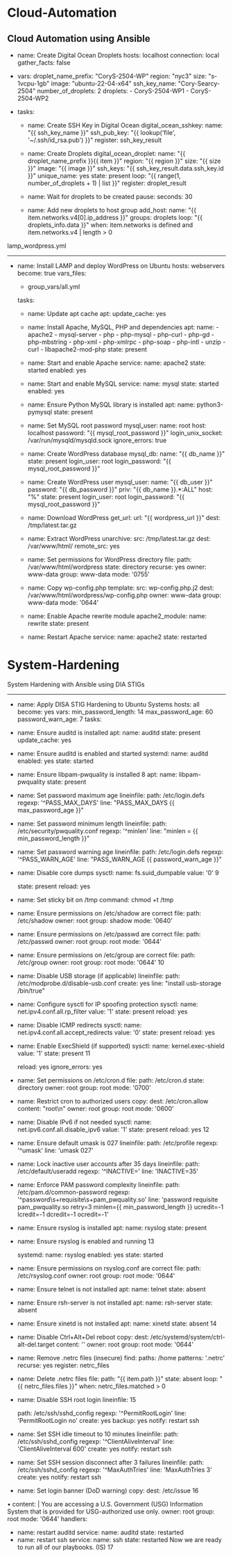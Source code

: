 # Cloud-Automation
Cloud Automation using Ansible
---
- name: Create Digital Ocean Droplets
  hosts: localhost
  connection: local
  gather_facts: false

- vars:
    droplet_name_prefix: "CoryS-2504-WP"
    region: "nyc3"
    size: "s-1vcpu-1gb"
    image: "ubuntu-22-04-x64"
    ssh_key_name: "Cory-Searcy-2504"
    number_of_droplets: 2
    droplets:
      - CoryS-2504-WP1
      - CoryS-2504-WP2

- tasks:
    - name: Create SSH Key in Digital Ocean
      digital_ocean_sshkey:
        name: "{{ ssh_key_name }}"
        ssh_pub_key: "{{ lookup('file', '~/.ssh/id_rsa.pub') }}"
      register: ssh_key_result

    - name: Create Droplets
      digital_ocean_droplet:
        name: "{{ droplet_name_prefix }}{{ item }}"
        region: "{{ region }}"
        size: "{{ size }}"
        image: "{{ image }}"
        ssh_keys: "{{ ssh_key_result.data.ssh_key.id }}"
        unique_name: yes
        state: present
      loop: "{{ range(1, number_of_droplets + 1) | list }}"
      register: droplet_result

    - name: Wait for droplets to be created
      pause:
        seconds: 30

    - name: Add new droplets to host group
      add_host:
        name: "{{ item.networks.v4[0].ip_address }}"
        groups: droplets
      loop: "{{ droplets_info.data }}"
      when: item.networks is defined and item.networks.v4 | length > 0

lamp_wordpress.yml

---
- name: Install LAMP and deploy WordPress on Ubuntu
  hosts: webservers
  become: true
  vars_files:
    - group_vars/all.yml

  tasks:
    - name: Update apt cache
      apt:
        update_cache: yes

    - name: Install Apache, MySQL, PHP and dependencies
      apt:
        name:
          - apache2
          - mysql-server
          - php
          - php-mysql
          - php-curl
          - php-gd
          - php-mbstring
          - php-xml
          - php-xmlrpc
          - php-soap
          - php-intl
          - unzip
          - curl
          - libapache2-mod-php
        state: present

    - name: Start and enable Apache
      service:
        name: apache2
        state: started
        enabled: yes

    - name: Start and enable MySQL
      service:
        name: mysql
        state: started
        enabled: yes

    - name: Ensure Python MySQL library is installed
      apt:
        name: python3-pymysql
        state: present

    - name: Set MySQL root password
      mysql_user:
        name: root
        host: localhost
        password: "{{ mysql_root_password }}"
        login_unix_socket: /var/run/mysqld/mysqld.sock
      ignore_errors: true

    - name: Create WordPress database
      mysql_db:
        name: "{{ db_name }}"
        state: present
        login_user: root
        login_password: "{{ mysql_root_password }}"


    - name: Create WordPress user
      mysql_user:
        name: "{{ db_user }}"
        password: "{{ db_password }}"
        priv: "{{ db_name }}.*:ALL"
        host: "%"
        state: present
        login_user: root
        login_password: "{{ mysql_root_password }}"

    - name: Download WordPress
      get_url:
        url: "{{ wordpress_url }}"
        dest: /tmp/latest.tar.gz

    - name: Extract WordPress
      unarchive:
        src: /tmp/latest.tar.gz
        dest: /var/www/html/
        remote_src: yes

    - name: Set permissions for WordPress directory
      file:
        path: /var/www/html/wordpress
        state: directory
        recurse: yes
        owner: www-data
        group: www-data
        mode: '0755'

    - name: Copy wp-config.php
      template:
        src: wp-config.php.j2
        dest: /var/www/html/wordpress/wp-config.php
        owner: www-data
        group: www-data
        mode: '0644'

    - name: Enable Apache rewrite module
      apache2_module:
        name: rewrite
        state: present

    - name: Restart Apache
      service:
        name: apache2
        state: restarted

# System-Hardening
System Hardening with Ansible using DIA STIGs

---
- name: Apply DISA STIG Hardening to Ubuntu Systems hosts: all
become: yes
vars:
    min_password_length: 14
    max_password_age: 60
    password_warn_age: 7
tasks:
- name: Ensure auditd is installed apt:
        name: auditd
        state: present
        update_cache: yes
- name: Ensure auditd is enabled and started systemd:
        name: auditd
        enabled: yes
        state: started
- name: Ensure libpam-pwquality is installed
 8
  apt:
    name: libpam-pwquality
    state: present
- name: Set password maximum age lineinfile:
    path: /etc/login.defs
    regexp: '^PASS_MAX_DAYS'
    line: "PASS_MAX_DAYS {{ max_password_age }}"
- name: Set password minimum length lineinfile:
    path: /etc/security/pwquality.conf
    regexp: '^minlen'
    line: "minlen = {{ min_password_length }}"
- name: Set password warning age lineinfile:
path: /etc/login.defs
regexp: '^PASS_WARN_AGE'
line: "PASS_WARN_AGE {{ password_warn_age }}"
- name: Disable core dumps sysctl:
    name: fs.suid_dumpable
    value: '0'
9

    state: present
    reload: yes
- name: Set sticky bit on /tmp command: chmod +t /tmp
- name: Ensure permissions on /etc/shadow are correct file:
    path: /etc/shadow
    owner: root
    group: shadow
    mode: '0640'
- name: Ensure permissions on /etc/passwd are correct file:
    path: /etc/passwd
    owner: root
    group: root
    mode: '0644'
- name: Ensure permissions on /etc/group are correct file:
    path: /etc/group
    owner: root
    group: root
    mode: '0644'
10

- name: Disable USB storage (if applicable) lineinfile:
    path: /etc/modprobe.d/disable-usb.conf
    create: yes
    line: "install usb-storage /bin/true"
- name: Configure sysctl for IP spoofing protection sysctl:
    name: net.ipv4.conf.all.rp_filter
    value: '1'
    state: present
    reload: yes
- name: Disable ICMP redirects sysctl:
name: net.ipv4.conf.all.accept_redirects value: '0'
state: present
reload: yes
- name: Enable ExecShield (if supported) sysctl:
    name: kernel.exec-shield
    value: '1'
    state: present
11

    reload: yes
  ignore_errors: yes
- name: Set permissions on /etc/cron.d file:
    path: /etc/cron.d
    state: directory
    owner: root
    group: root
    mode: '0700'
- name: Restrict cron to authorized users copy:
    dest: /etc/cron.allow
    content: "root\n"
    owner: root
    group: root
mode: '0600'
- name: Disable IPv6 if not needed sysctl:
    name: net.ipv6.conf.all.disable_ipv6
    value: '1'
    state: present
    reload: yes
12

- name: Ensure default umask is 027 lineinfile:
        path: /etc/profile
        regexp: '^umask'
        line: 'umask 027'
- name: Lock inactive user accounts after 35 days lineinfile:
        path: /etc/default/useradd
        regexp: '^INACTIVE='
        line: 'INACTIVE=35'
- name: Enforce PAM password complexity lineinfile:
        path: /etc/pam.d/common-password
regexp: '^password\s+requisite\s+pam_pwquality.so'
line: 'password requisite pam_pwquality.so retry=3 minlen={{ min_password_length }} ucredit=-1 lcredit=-1 dcredit=-1 ocredit=-1'
- name: Ensure rsyslog is installed apt:
        name: rsyslog
        state: present
- name: Ensure rsyslog is enabled and running
13

  systemd:
    name: rsyslog
    enabled: yes
    state: started
- name: Ensure permissions on rsyslog.conf are correct file:
    path: /etc/rsyslog.conf
    owner: root
    group: root
    mode: '0644'
- name: Ensure telnet is not installed apt:
    name: telnet
    state: absent
- name: Ensure rsh-server is not installed apt:
    name: rsh-server
    state: absent
- name: Ensure xinetd is not installed apt:
    name: xinetd
    state: absent
14

- name: Disable Ctrl+Alt+Del reboot copy:
dest: /etc/systemd/system/ctrl-alt-del.target content: ''
owner: root
group: root
mode: '0644'
- name: Remove .netrc files (insecure) find:
    paths: /home
    patterns: '.netrc'
    recurse: yes
  register: netrc_files
- name: Delete .netrc files file:
    path: "{{ item.path }}"
    state: absent
  loop: "{{ netrc_files.files }}"
  when: netrc_files.matched > 0
- name: Disable SSH root login lineinfile:
15

    path: /etc/ssh/sshd_config
    regexp: '^PermitRootLogin'
    line: 'PermitRootLogin no'
    create: yes
    backup: yes
  notify: restart ssh
- name: Set SSH idle timeout to 10 minutes lineinfile:
    path: /etc/ssh/sshd_config
    regexp: '^ClientAliveInterval'
    line: 'ClientAliveInterval 600'
    create: yes
  notify: restart ssh
- name: Set SSH session disconnect after 3 failures lineinfile:
    path: /etc/ssh/sshd_config
    regexp: '^MaxAuthTries'
    line: 'MaxAuthTries 3'
    create: yes
  notify: restart ssh
- name: Set login banner (DoD warning) copy:
    dest: /etc/issue
16

•
content: |
You are accessing a U.S. Government (USG) Information System
        that is provided for USG-authorized use only.
      owner: root
      group: root
      mode: '0644'
handlers:
- name: restart auditd
    service:
      name: auditd
      state: restarted
- name: restart ssh service:
name: ssh
      state: restarted
  Now we are ready to run all of our playbooks.
(IS)
17

